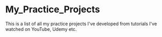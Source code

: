 # My_Practice_Projects
This is a list of all my practice projects I've developed from tutorials I've watched on YouTube, Udemy etc.
